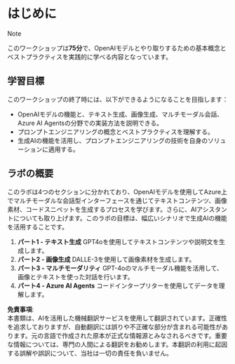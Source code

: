 # はじめに

> [!NOTE]
>このワークショップは**75分**で、OpenAIモデルとやり取りするための基本概念とベストプラクティスを実践的に学べる内容となっています。

## 学習目標

このワークショップの終了時には、以下ができるようになることを目指します：

 - OpenAIモデルの機能と、テキスト生成、画像生成、マルチモーダル会話、Azure AI Agentsの分野での実装方法を説明できる。
 - プロンプトエンジニアリングの概念とベストプラクティスを理解する。
 - 生成AIの機能を活用し、プロンプトエンジニアリングの技術を自身のソリューションに適用する。

## ラボの概要

このラボは4つのセクションに分かれており、OpenAIモデルを使用してAzure上でマルチモーダルな会話型インターフェースを通じてテキストコンテンツ、画像素材、コードスニペットを生成するプロセスを学びます。さらに、AIアシスタントについても取り上げます。このラボの目標は、幅広いシナリオで生成AIの機能を活用することです。

1. **パート1 - テキスト生成** GPT4oを使用してテキストコンテンツや説明文を生成します。
2. **パート2 - 画像生成** DALLE-3を使用して画像素材を生成します。
3. **パート3 - マルチモーダリティ** GPT-4oのマルチモーダル機能を活用して、画像とテキストを使った対話を行います。
4. **パート4 - Azure AI Agents** コードインタープリターを使用してデータを理解します。

**免責事項**:  
本書類は、AIを活用した機械翻訳サービスを使用して翻訳されています。正確性を追求しておりますが、自動翻訳には誤りや不正確な部分が含まれる可能性があります。元の言語で作成された原本が正式な情報源とみなされるべきです。重要な情報については、専門の人間による翻訳をお勧めします。本翻訳の利用に起因する誤解や誤訳について、当社は一切の責任を負いません。